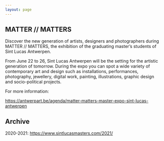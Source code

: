 ```yaml
---
layout: page
---
```


## MATTER // MATTERS

Discover the new generation of artists, designers and photographers during MATTER // MATTERS, the exhibition of the graduating master’s students of Sint Lucas Antwerpen.

From June 22 to 26, Sint Lucas Antwerpen will be the setting for the artistic generation of tomorrow. During the expo you can spot a wide variety of contemporary art and design such as installations, performances, photography, jewellery, digital work, painting, illustrations, graphic design and socio-political projects.

For more information:

<https://antwerpart.be/agenda/matter-matters-master-expo-sint-lucas-antwerpen>

## Archive

2020-2021: <https://www.sintlucasmasters.com/2021/>

